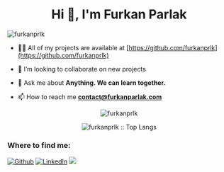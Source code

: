 <h1 align="center">Hi 👋, I'm Furkan Parlak</h1>

<p align="left"> <img src="https://komarev.com/ghpvc/?username=furkanprlk" alt="furkanprlk" /> </p>

- 👨‍💻 All of my projects are available at [https://github.com/furkanprlk](https://github.com/furkanprlk)

- 👯 I’m looking to collaborate on new projects

- 💬 Ask me about **Anything. We can learn together.**

- 📫 How to reach me **contact@furkanparlak.com**

<p align="center"> <img src="https://github-readme-stats.vercel.app/api?username=furkanprlk&show_icons=true" alt="furkanprlk" /> </p>

<p align="center"><img src="https://github-readme-stats.vercel.app/api/top-langs/?username=furkanprlk&langs_count=10&theme=tokyonight&layout=compact" alt="furkanprlk :: Top Langs" ></p>

<h3>Where to find me:</h3>
<p><a href="https://github.com/furkanprlk" target="_blank"><img alt="Github" src="https://img.shields.io/badge/GitHub-%2312100E.svg?&style=for-the-badge&logo=Github&logoColor=white" /></a> <a href="https://www.linkedin.com/in/furkanprlk/" target="_blank"><img alt="LinkedIn" src="https://img.shields.io/badge/linkedin-%230077B5.svg?&style=for-the-badge&logo=linkedin&logoColor=white" /></a> <a href="https://www.instagram.com/furkanprlkk/" target="_blank"><img src="https://img.shields.io/badge/instagram-%23E4405F.svg?&style=for-the-badge&logo=instagram&logoColor=white"></a>
</p>




<!--
**Furkanprlk/Furkanprlk** is a ✨ _special_ ✨ repository because its `README.md` (this file) appears on your GitHub profile.

Here are some ideas to get you started:

- 🔭 I’m currently working on ...
- 🌱 I’m currently learning ...
- 👯 I’m looking to collaborate on ...
- 🤔 I’m looking for help with ...
- 💬 Ask me about ...
- 📫 How to reach me: ...
- 😄 Pronouns: ...
- ⚡ Fun fact: ...
-->
